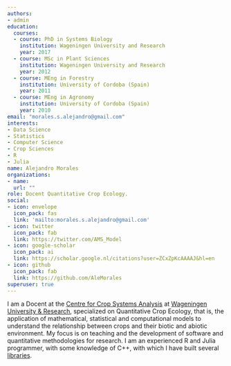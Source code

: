 ```yaml
---
authors:
- admin
education:
  courses:
  - course: PhD in Systems Biology
    institution: Wageningen University and Research
    year: 2017
  - course: MSc in Plant Sciences
    institution: Wageningen University and Research
    year: 2012
  - course: MEng in Forestry
    institution: University of Cordoba (Spain)
    year: 2011
  - course: MEng in Agronomy
    institution: University of Cordoba (Spain)
    year: 2010
email: "morales.s.alejandro@gmail.com"
interests:
- Data Science
- Statistics
- Computer Science
- Crop Sciences
- R
- Julia
name: Alejandro Morales
organizations:
- name: 
  url: ""
role: Docent Quantitative Crop Ecology.
social:
- icon: envelope
  icon_pack: fas
  link: 'mailto:morales.s.alejandro@gmail.com'
- icon: twitter
  icon_pack: fab
  link: https://twitter.com/AMS_Model
- icon: google-scholar
  icon_pack: ai
  link: https://scholar.google.nl/citations?user=ZCxZpKcAAAAJ&hl=en
- icon: github
  icon_pack: fab
  link: https://github.com/AleMorales
superuser: true
---
```


I am a Docent at the [Centre for Crop Systems Analysis](https://www.wur.nl/en/Research-Results/Chair-groups/Plant-Sciences/Centre-for-Crop-Systems-Analysis.htm) at [Wageningen University & Research](https://www.wur.nl/en.htm), specialized on Quantitative Crop Ecology, that is, the application of mathematical, statistical and computational models to understand the relationship between crops and their biotic and abiotic environment. My focus is on teaching and the development of software and quantitative methodologies for research. I am an experienced R and Julia programmer, with some knowledge of C++, with which I have built several [libraries](https://github.com/AleMorales).
